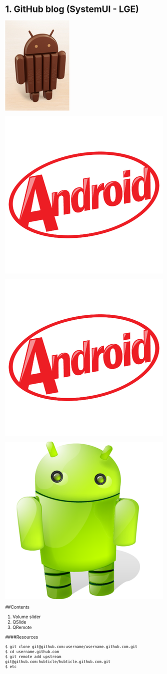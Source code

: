 # 1. GitHub blog (SystemUI - LGE)

![Image](kk1.png?raw=true)

![Image](kitkat.png?raw=true)

![Image](kk3.png?raw=true)

![Image](shadow.png?raw=true)

##Contents

1. Volume slider
2. QSlide
3. QRemote

####Resources
  
    $ git clone git@github.com:username/username.github.com.git
    $ cd username.github.com
    $ git remote add upstream git@github.com:hubticle/hubticle.github.com.git
    $ etc

